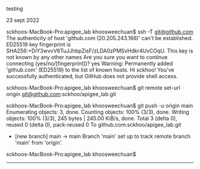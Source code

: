 testing

23 sept 2022

sckhoos-MacBook-Pro:apigee_lab khoosweechuan$ ssh -T git@github.com
The authenticity of host 'github.com (20.205.243.166)' can't be established.
ED25519 key fingerprint is SHA256:+DiY3wvvV6TuJJhbpZisF/zLDA0zPMSvHdkr4UvCOqU.
This key is not known by any other names
Are you sure you want to continue connecting (yes/no/[fingerprint])? yes
Warning: Permanently added 'github.com' (ED25519) to the list of known hosts.
Hi sckhoo! You've successfully authenticated, but GitHub does not provide shell access.

sckhoos-MacBook-Pro:apigee_lab khoosweechuan$ git remote set-url origin git@github.com:sckhoo/apigee_lab.git

sckhoos-MacBook-Pro:apigee_lab khoosweechuan$ git push -u origin main
Enumerating objects: 3, done.
Counting objects: 100% (3/3), done.
Writing objects: 100% (3/3), 245 bytes | 245.00 KiB/s, done.
Total 3 (delta 0), reused 0 (delta 0), pack-reused 0
To github.com:sckhoo/apigee_lab.git
 * [new branch]      main -> main
Branch 'main' set up to track remote branch 'main' from 'origin'.

sckhoos-MacBook-Pro:apigee_lab khoosweechuan$

-----------------


